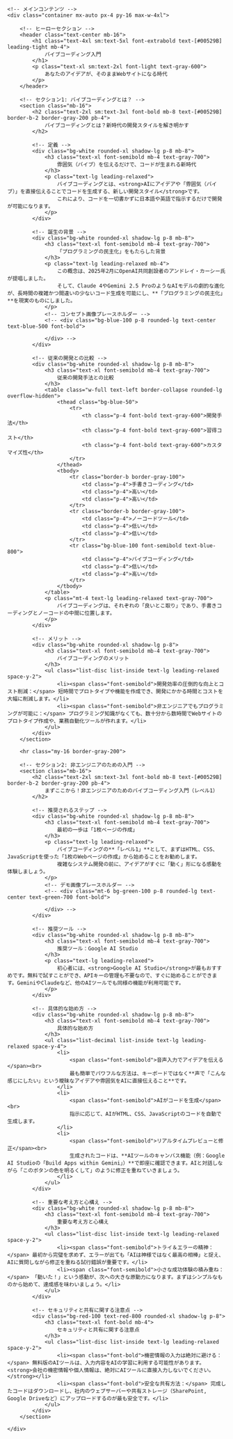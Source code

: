 <!DOCTYPE html>
<html lang="ja">
<head>
    <meta charset="UTF-8">
    <meta name="viewport" content="width=device-width, initial-scale=1.0">
    <title>バイブコーディング入門：あなたのアイデアが、そのままWebサイトになる時代</title>
    <!-- Interフォントを読み込み -->
    <link rel="preconnect" href="https://fonts.googleapis.com">
    <link rel="preconnect" href="https://fonts.gstatic.com" crossorigin>
    <link href="https://fonts.googleapis.com/css2?family=Inter:wght@400;500;600;700&display=swap" rel="stylesheet">
    <!-- Tailwind CSSを読み込み -->
    <script src="https://cdn.tailwindcss.com"></script>
    <style>
        body {
            font-family: 'Inter', sans-serif;
        }
    </style>
</head>
<body class="bg-gray-50 text-gray-800">

    <!-- メインコンテンツ -->
    <div class="container mx-auto px-4 py-16 max-w-4xl">

        <!-- ヒーローセクション -->
        <header class="text-center mb-16">
            <h1 class="text-4xl sm:text-5xl font-extrabold text-[#00529B] leading-tight mb-4">
                バイブコーディング入門
            </h1>
            <p class="text-xl sm:text-2xl font-light text-gray-600">
                あなたのアイデアが、そのままWebサイトになる時代
            </p>
        </header>

        <!-- セクション1: バイブコーディングとは？ -->
        <section class="mb-16">
            <h2 class="text-2xl sm:text-3xl font-bold mb-8 text-[#00529B] border-b-2 border-gray-200 pb-4">
                バイブコーディングとは？新時代の開発スタイルを解き明かす
            </h2>
            
            <!-- 定義 -->
            <div class="bg-white rounded-xl shadow-lg p-8 mb-8">
                <h3 class="text-xl font-semibold mb-4 text-gray-700">
                    雰囲気（バイブ）を伝えるだけで、コードが生まれる新時代
                </h3>
                <p class="text-lg leading-relaxed">
                    バイブコーディングとは、<strong>AIにアイデアや「雰囲気（バイブ）」を直接伝えることでコードを生成する、新しい開発スタイル</strong>です。
                    これにより、コードを一切書かずに日本語や英語で指示するだけで開発が可能になります。
                </p>
            </div>

            <!-- 誕生の背景 -->
            <div class="bg-white rounded-xl shadow-lg p-8 mb-8">
                <h3 class="text-xl font-semibold mb-4 text-gray-700">
                    「プログラミングの民主化」をもたらした背景
                </h3>
                <p class="text-lg leading-relaxed mb-4">
                    この概念は、2025年2月にOpenAI共同創設者のアンドレイ・カーシー氏が提唱しました。
                    そして、Claude 4やGemini 2.5 ProのようなAIモデルの劇的な進化が、長時間の複雑かつ間違いの少ないコード生成を可能にし、**「プログラミングの民主化」**を現実のものにしました。
                </p>
                <!-- コンセプト画像プレースホルダー -->
                <!-- <div class="bg-blue-100 p-8 rounded-lg text-center text-blue-500 font-bold">
                    
                </div> -->
            </div>

            <!-- 従来の開発との比較 -->
            <div class="bg-white rounded-xl shadow-lg p-8 mb-8">
                <h3 class="text-xl font-semibold mb-4 text-gray-700">
                    従来の開発手法との比較
                </h3>
                <table class="w-full text-left border-collapse rounded-lg overflow-hidden">
                    <thead class="bg-blue-50">
                        <tr>
                            <th class="p-4 font-bold text-gray-600">開発手法</th>
                            <th class="p-4 font-bold text-gray-600">習得コスト</th>
                            <th class="p-4 font-bold text-gray-600">カスタマイズ性</th>
                        </tr>
                    </thead>
                    <tbody>
                        <tr class="border-b border-gray-100">
                            <td class="p-4">手書きコーディング</td>
                            <td class="p-4">高い</td>
                            <td class="p-4">高い</td>
                        </tr>
                        <tr class="border-b border-gray-100">
                            <td class="p-4">ノーコードツール</td>
                            <td class="p-4">低い</td>
                            <td class="p-4">低い</td>
                        </tr>
                        <tr class="bg-blue-100 font-semibold text-blue-800">
                            <td class="p-4">バイブコーディング</td>
                            <td class="p-4">低い</td>
                            <td class="p-4">高い</td>
                        </tr>
                    </tbody>
                </table>
                <p class="mt-4 text-lg leading-relaxed text-gray-700">
                    バイブコーディングは、それぞれの「良いとこ取り」であり、手書きコーディングとノーコードの中間に位置します。
                </p>
            </div>

            <!-- メリット -->
            <div class="bg-white rounded-xl shadow-lg p-8">
                <h3 class="text-xl font-semibold mb-4 text-gray-700">
                    バイブコーディングのメリット
                </h3>
                <ul class="list-disc list-inside text-lg leading-relaxed space-y-2">
                    <li><span class="font-semibold">開発効率の圧倒的な向上とコスト削減：</span> 短時間でプロトタイプや機能を作成でき、開発にかかる時間とコストを大幅に削減します。</li>
                    <li><span class="font-semibold">非エンジニアでもプログラミングが可能に：</span> プログラミング知識がなくても、数十分から数時間でWebサイトのプロトタイプ作成や、業務自動化ツールが作れます。</li>
                </ul>
            </div>
        </section>

        <hr class="my-16 border-gray-200">

        <!-- セクション2: 非エンジニアのための入門 -->
        <section class="mb-16">
            <h2 class="text-2xl sm:text-3xl font-bold mb-8 text-[#00529B] border-b-2 border-gray-200 pb-4">
                まずここから！非エンジニアのためのバイブコーディング入門（レベル1）
            </h2>

            <!-- 推奨されるステップ -->
            <div class="bg-white rounded-xl shadow-lg p-8 mb-8">
                <h3 class="text-xl font-semibold mb-4 text-gray-700">
                    最初の一歩は「1枚ページの作成」
                </h3>
                <p class="text-lg leading-relaxed">
                    バイブコーディングの**「レベル1」**として、まずはHTML、CSS、JavaScriptを使った「1枚のWebページの作成」から始めることをお勧めします。
                    複雑なシステム開発の前に、アイデアがすぐに「動く」形になる感動を体験しましょう。
                </p>
                <!-- デモ画像プレースホルダー -->
                <!-- <div class="mt-6 bg-green-100 p-8 rounded-lg text-center text-green-700 font-bold">
                    
                </div> -->
            </div>

            <!-- 推奨ツール -->
            <div class="bg-white rounded-xl shadow-lg p-8 mb-8">
                <h3 class="text-xl font-semibold mb-4 text-gray-700">
                    推奨ツール：Google AI Studio
                </h3>
                <p class="text-lg leading-relaxed">
                    初心者には、<strong>Google AI Studio</strong>が最もおすすめです。無料で試すことができ、APIキーの管理も不要なので、すぐに始めることができます。GeminiやClaudeなど、他のAIツールでも同様の機能が利用可能です。
                </p>
            </div>

            <!-- 具体的な始め方 -->
            <div class="bg-white rounded-xl shadow-lg p-8 mb-8">
                <h3 class="text-xl font-semibold mb-4 text-gray-700">
                    具体的な始め方
                </h3>
                <ul class="list-decimal list-inside text-lg leading-relaxed space-y-4">
                    <li>
                        <span class="font-semibold">音声入力でアイデアを伝える</span><br>
                        最も簡単でパワフルな方法は、キーボードではなく**声で「こんな感じにしたい」という曖昧なアイデアや雰囲気をAIに直接伝えること**です。
                    </li>
                    <li>
                        <span class="font-semibold">AIがコードを生成</span><br>
                        指示に応じて、AIがHTML、CSS、JavaScriptのコードを自動で生成します。
                    </li>
                    <li>
                        <span class="font-semibold">リアルタイムプレビューと修正</span><br>
                        生成されたコードは、**AIツールのキャンバス機能（例：Google AI Studioの「Build Apps within Gemini」）**で即座に確認できます。AIと対話しながら「このボタンの色を明るくして」のように修正を重ねていきましょう。
                    </li>
                </ul>
            </div>

            <!-- 重要な考え方と心構え -->
            <div class="bg-white rounded-xl shadow-lg p-8 mb-8">
                <h3 class="text-xl font-semibold mb-4 text-gray-700">
                    重要な考え方と心構え
                </h3>
                <ul class="list-disc list-inside text-lg leading-relaxed space-y-2">
                    <li><span class="font-semibold">トライ＆エラーの精神：</span> 最初から完璧を求めず、エラーが出ても「AIは神様ではなく最高の相棒」と捉え、AIに質問しながら修正を重ねる試行錯誤が重要です。</li>
                    <li><span class="font-semibold">小さな成功体験の積み重ね：</span> 「動いた！」という感動が、次への大きな原動力になります。まずはシンプルなものから始めて、達成感を味わいましょう。</li>
                </ul>
            </div>

            <!-- セキュリティと共有に関する注意点 -->
            <div class="bg-red-100 text-red-800 rounded-xl shadow-lg p-8">
                <h3 class="text-xl font-bold mb-4">
                    セキュリティと共有に関する注意点
                </h3>
                <ul class="list-disc list-inside text-lg leading-relaxed space-y-2">
                    <li><span class="font-bold">機密情報の入力は絶対に避ける：</span> 無料版のAIツールは、入力内容をAIの学習に利用する可能性があります。<strong>会社の機密情報や個人情報は、絶対にAIツールに直接入力しないでください。</strong></li>
                    <li><span class="font-bold">安全な共有方法：</span> 完成したコードはダウンロードし、社内のウェブサーバーや共有ストレージ（SharePoint, Google Driveなど）にアップロードするのが最も安全です。</li>
                </ul>
            </div>
        </section>

    </div>

</body>
</html>
